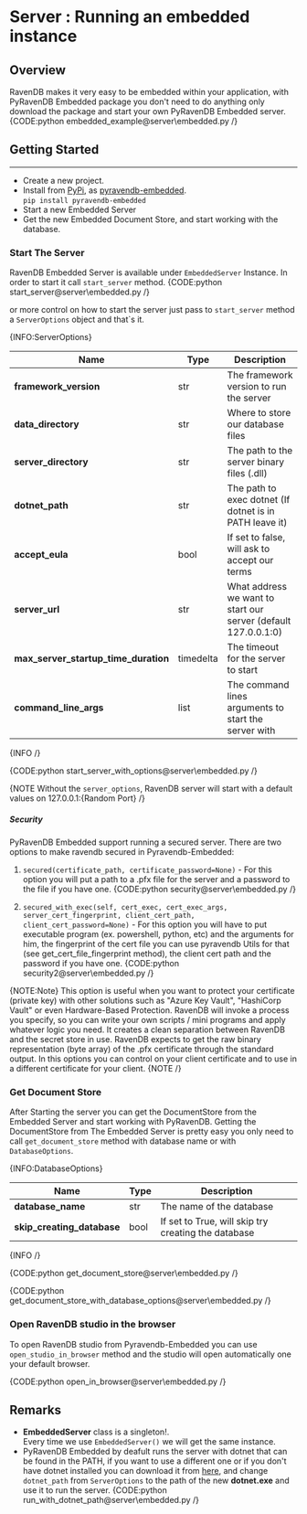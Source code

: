 ﻿# Server : Running an embedded instance

## Overview

RavenDB makes it very easy to be embedded within your application, with PyRavenDB Embedded package you 
don't need to do anything only download the package and start your own PyRavenDB Embedded server.
{CODE:python embedded_example@server\embedded.py /}

## Getting Started
---
* Create a new project.
* Install from [PyPi](https://pypi.python.org/pypi), 
as [pyravendb-embedded](https://pypi.python.org/project/pyravendb-embedded).<br />
`pip install pyravendb-embedded`
* Start a new Embedded Server
* Get the new Embedded Document Store, and start working with the database.

### Start The Server
RavenDB Embedded Server is available under `EmbeddedServer` Instance. In order to start it call `start_server` method.
{CODE:python start_server@server\embedded.py /}

or more control on how to start the server just pass to `start_server` method a `ServerOptions` object and that`s it.

{INFO:ServerOptions}

| Name | Type | Description |
| ------------- | ------------- | ----- |
| **framework_version** | str | The framework version to run the server |
| **data_directory** | str | Where to store our database files |
| **server_directory** | str | The path to the server binary files (.dll) |
| **dotnet_path** | str | The path to exec dotnet (If dotnet is in PATH leave it)|
| **accept_eula** |  bool | If set to false, will ask to accept our terms |
| **server_url** | str | What address we want to start our server (default 127.0.0.1:0) |
| **max_server_startup_time_duration** | timedelta | The timeout for the server to start |
| **command_line_args** | list | The command lines arguments to start the server with 

{INFO /}

{CODE:python start_server_with_options@server\embedded.py /}

{NOTE  Without the `server_options`, RavenDB server will start with a default values on 127.0.0.1:{Random Port}  /}

##### Security
PyRavenDB Embedded support running a secured server.
There are two options to make ravendb secured in Pyravendb-Embedded:<br />

1) `secured(certificate_path, certificate_password=None)` - For this option you will put a path to a .pfx file for the server and a password to the file
if you have one.
    {CODE:python security@server\embedded.py /}

2) `secured_with_exec(self, cert_exec, cert_exec_args, server_cert_fingerprint, client_cert_path,
                          client_cert_password=None)` - For this option you will have to put executable program (ex. powershell, python, etc) and the arguments for him,
                          the fingerprint of the cert file you can use pyravendb Utils for that (see get_cert_file_fingerprint method), 
                          the client cert path and the password if you have one.
    {CODE:python security2@server\embedded.py /}

{NOTE:Note} This option is useful when you want to protect your certificate (private key) with other solutions such as "Azure Key Vault", 
"HashiCorp Vault" or even Hardware-Based Protection. RavenDB will invoke a process you specify, so you can write your own scripts / mini programs and apply whatever logic you need. 
It creates a clean separation between RavenDB and the secret store in use.
RavenDB expects to get the raw binary representation (byte array) of the .pfx certificate through the standard output.
In this options you can control on your client certificate and to use in a different certificate for your client.
{NOTE /}

### Get Document Store
After Starting the server you can get the DocumentStore from the Embedded Server and start working with PyRavenDB.
Getting the DocumentStore from The Embedded Server is pretty easy you only need to call `get_document_store` method with database name 
or with `DatabaseOptions`.

{INFO:DatabaseOptions}

| Name | Type | Description |
| ------------- | ------------- | ----- |
| **database_name** | str | The name of the database |
| **skip_creating_database** | bool | If set to True, will skip try creating the database  |

{INFO /}

{CODE:python get_document_store@server\embedded.py /}

{CODE:python get_document_store_with_database_options@server\embedded.py /}

### Open RavenDB studio in the browser
To open RavenDB studio from Pyravendb-Embedded you can use `open_studio_in_browser` method and the studio will open automatically
one your default browser.

{CODE:python open_in_browser@server\embedded.py /}

## Remarks
* **EmbeddedServer** class is a singleton!.<br/> 
Every time we use `EmbeddedServer()` we will get the same instance.
* PyRavenDB Embedded by deafult runs the server with dotnet that can be found in the PATH, if you want to use a different one
or if you don't have dotnet installed you can download it from [here](https://www.microsoft.com/net/download/dotnet-core/2.1),
and change `dotnet_path` from `ServerOptions` to the path of the new **dotnet.exe** and use it to run the server.
{CODE:python run_with_dotnet_path@server\embedded.py /}
